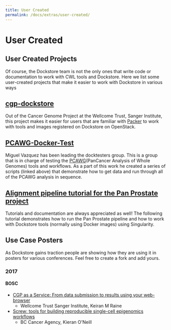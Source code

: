 ```yaml
---
title: User Created
permalink: /docs/extras/user-created/
---
```

# User Created
## User Created Projects

Of course, the Dockstore team is not the only ones that write code or documentation to work with CWL tools and Dockstore. Here we list some user-created projects that make it easier to work with Dockstore in various ways

## [cgp-dockstore](https://github.com/cancerit/cgp-dockstore)

Out of the Cancer Genome Project at the Wellcome Trust, Sanger Institute, this project makes it easier for users that are familiar with [Packer](https://www.packer.io/) to work with tools and images registered on Dockstore on OpenStack.

## [PCAWG-Docker-Test](https://github.com/mikisvaz/PCAWG-Docker-Test)

Miguel Vazquez has been leading the docktesters group. This is a group that is in charge of testing the [PCAWG](http://icgc.org/working-pancancer-data-aws)(PanCancer Analysis of Whole Genomes) tools and workflows. As a part of this work he created a series of scripts (linked above) that demonstrate how to get data and run through all of the PCAWG analysis in sequence.  

## [Alignment pipeline tutorial for the Pan Prostate project](https://docs.google.com/document/d/1djQ-8YlqfjbOJRnkeCu7lV1he_vJygIXn4ExHz6m874/edit?usp=sharing)

Tutorials and documentation are always appreciated as well!
The following tutorial demonstrates how to run the Pan Prostate pipeline and how to work with Dockstore tools (normally using Docker images) using Singularity.

## Use Case Posters

As Dockstore gains traction people are showing how they are using it in posters
for various conferences.  Feel free to create a fork and add yours.

### 2017
#### BOSC
* [CGP as a Service: From data submission to results using your web-browser](/assets/files/2017_BOSC_Sanger_keiranmraine.pdf)
  * Wellcome Trust Sanger Institute, Keiran M Raine
* [Screw: tools for building reproducible single-cell epigenomics workflows](https://github.com/Epigenomics-Screw/Bosc_2017_poster/raw/f83a07e4ab9acd982b4a27b41cfcd4d7a136e49e/bosc_poster.pdf)
  * BC Cancer Agency, Kieran O'Neill
